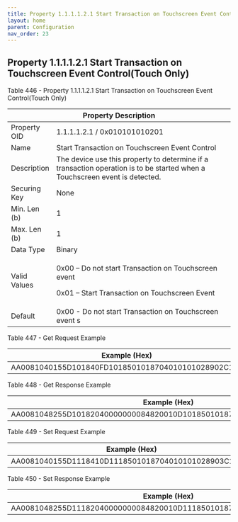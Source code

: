 ```yaml
---
title: Property 1.1.1.1.2.1 Start Transaction on Touchscreen Event Control(Touch Only)
layout: home
parent: Configuration
nav_order: 23
---
```


## Property 1.1.1.1.2.1 Start Transaction on Touchscreen Event Control(Touch Only)

Table 446 - Property 1.1.1.1.2.1 Start Transaction on Touchscreen Event
Control(Touch Only)

<table>
<colgroup>
<col style="width: 14%" />
<col style="width: 85%" />
</colgroup>
<thead>
<tr>
<th colspan="2">Property Description</th>
</tr>
</thead>
<tbody>
<tr>
<td>Property OID</td>
<td>1.1.1.1.2.1 / 0x010101010201</td>
</tr>
<tr>
<td>Name</td>
<td>Start Transaction on Touchscreen Event Control</td>
</tr>
<tr>
<td>Description</td>
<td>The device use this property to determine if a transaction operation
is to be started when a Touchscreen event is detected.</td>
</tr>
<tr>
<td>Securing Key</td>
<td>None</td>
</tr>
<tr>
<td>Min. Len (b)</td>
<td>1</td>
</tr>
<tr>
<td>Max. Len (b)</td>
<td>1</td>
</tr>
<tr>
<td>Data Type</td>
<td>Binary</td>
</tr>
<tr>
<td>Valid Values</td>
<td><p>0x00 – Do not start Transaction on Touchscreen event</p>
<p>0x01 – Start Transaction on Touchscreen Event</p></td>
</tr>
<tr>
<td>Default</td>
<td>0x00 - Do not start Transaction on Touchscreen event s</td>
</tr>
</tbody>
</table>

Table 447 - Get Request Example

| Example (Hex)                                      |
|----------------------------------------------------|
| AA0081040155D101840FD1018501018704010101028902C100 |

Table 448 - Get Response Example

| Example (Hex)                                                        |
|----------------------------------------------------------------------|
| AA0081048255D10182040000000084820010D1018501018704010101028903C10100 |

Table 449 - Set Request Example

| Example (Hex)                                        |
|------------------------------------------------------|
| AA0081040155D1118410D1118501018704010101028903C10100 |

Table 450 - Set Response Example

| Example (Hex)                                                        |
|----------------------------------------------------------------------|
| AA0081048255D11182040000000084820010D1118501018704010101028903C10100 |

##